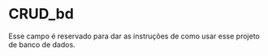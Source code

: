 # CRUD_bd
Esse campo é reservado para dar as instruções de como usar esse projeto de banco de dados.
